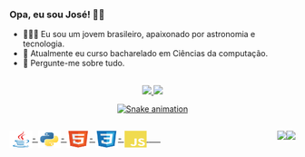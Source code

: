 ### Opa, eu sou José! 🖖🏾

- 👨🏾‍🚀 Eu sou um jovem brasileiro, apaixonado por astronomia e tecnologia. 
- 🔭 Atualmente eu curso bacharelado em Ciências da computação.
- 💬 Pergunte-me sobre tudo.
<br>
<div align="center">
  <a href="https://github.com/josecunha0">
  <img height="160em" src="https://github-readme-stats.vercel.app/api?username=josecunha0&show_icons=true&theme=dark&include_all_commits=true&count_private=true"/>
  <img height="160em" src="https://github-readme-stats.vercel.app/api/top-langs/?username=josecunha0&layout=compact&langs_count=7&theme=dark"/> 
  
   ![Snake animation](https://github.com/josecunha0/josecunha0/blob/output/github-contribution-grid-snake.svg)
  
</div>
  
  
  ##
  
<div style="display: inline_block">
  <img align="center" alt="Jose-Java" height="30" width="40" src="https://raw.githubusercontent.com/devicons/devicon/master/icons/java/java-original.svg">-
  <img align="center" alt="Jose-Python" height="30" width="40" src="https://raw.githubusercontent.com/devicons/devicon/master/icons/python/python-original.svg">-
  <img align="center" alt="Jose-HTML" height="30" width="40" src="https://raw.githubusercontent.com/devicons/devicon/master/icons/html5/html5-original.svg">-
  <img align="center" alt="Jose-CSS" height="30" width="40" src="https://raw.githubusercontent.com/devicons/devicon/master/icons/css3/css3-original.svg">-
  <img align="center" alt="Jose-Js" height="30" width="40" src="https://raw.githubusercontent.com/devicons/devicon/master/icons/javascript/javascript-plain.svg">
  <!--<img align="center" alt="Jose-C" height="30" width="40" src="https://raw.githubusercontent.com/devicons/devicon/master/icons/c/c-plain.svg">-->
     ⠀⠀
  <a href = "mailto:jose.f23@alunos.ifsc.edu.br"><img align="right" margin="0" src="https://img.shields.io/badge/Gmail-D14836?style=for-the-badge&logo=gmail&logoColor=white" target="_blank"></a>  
  <a href="https://www.linkedin.com/in/jos%C3%A9-fernando-cunha-da-silva-968096176" target="_blank"><img align="right" margin="0" src="https://img.shields.io/badge/-LinkedIn-%230077B5?style=for-the-badge&logo=linkedin&logoColor=white" target="_blank"></a>
</div>
